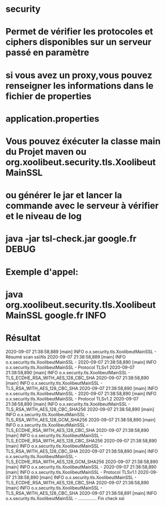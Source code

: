 # security
# Permet de vérifier les protocoles et ciphers disponibles sur un serveur passé en paramètre
# si vous avez un proxy,vous pouvez renseigner les informations dans le fichier de properties
# application.properties
# Vous pouvez éxécuter la classe main du Projet maven ou org.xoolibeut.security.tls.XoolibeutMainSSL
# ou générer le jar et lancer la commande avec le serveur à vérifier et le niveau de log
# java -jar tsl-check.jar google.fr DEBUG
# Exemple d'appel:
# java org.xoolibeut.security.tls.XoolibeutMainSSL google.fr INFO
# Résultat 
2020-09-07 21:38:58,889 [main] INFO  o.x.security.tls.XoolibeutMainSSL - Résumé scan ssl/tls 
2020-09-07 21:38:58,889 [main] INFO  o.x.security.tls.XoolibeutMainSSL - 
2020-09-07 21:38:58,890 [main] INFO  o.x.security.tls.XoolibeutMainSSL - Protocol TLSv1
2020-09-07 21:38:58,890 [main] INFO  o.x.security.tls.XoolibeutMainSSL - TLS_ECDHE_RSA_WITH_AES_128_CBC_SHA
2020-09-07 21:38:58,890 [main] INFO  o.x.security.tls.XoolibeutMainSSL - TLS_RSA_WITH_AES_128_CBC_SHA
2020-09-07 21:38:58,890 [main] INFO  o.x.security.tls.XoolibeutMainSSL - 
2020-09-07 21:38:58,890 [main] INFO  o.x.security.tls.XoolibeutMainSSL - Protocol TLSv1.2
2020-09-07 21:38:58,890 [main] INFO  o.x.security.tls.XoolibeutMainSSL - TLS_RSA_WITH_AES_128_CBC_SHA256
2020-09-07 21:38:58,890 [main] INFO  o.x.security.tls.XoolibeutMainSSL - TLS_RSA_WITH_AES_128_GCM_SHA256
2020-09-07 21:38:58,890 [main] INFO  o.x.security.tls.XoolibeutMainSSL - TLS_ECDHE_RSA_WITH_AES_128_CBC_SHA
2020-09-07 21:38:58,890 [main] INFO  o.x.security.tls.XoolibeutMainSSL - TLS_ECDHE_RSA_WITH_AES_128_CBC_SHA256
2020-09-07 21:38:58,890 [main] INFO  o.x.security.tls.XoolibeutMainSSL - TLS_RSA_WITH_AES_128_CBC_SHA
2020-09-07 21:38:58,890 [main] INFO  o.x.security.tls.XoolibeutMainSSL - TLS_ECDHE_RSA_WITH_AES_128_GCM_SHA256
2020-09-07 21:38:58,890 [main] INFO  o.x.security.tls.XoolibeutMainSSL - 
2020-09-07 21:38:58,890 [main] INFO  o.x.security.tls.XoolibeutMainSSL - Protocol TLSv1.1
2020-09-07 21:38:58,890 [main] INFO  o.x.security.tls.XoolibeutMainSSL - TLS_ECDHE_RSA_WITH_AES_128_CBC_SHA
2020-09-07 21:38:58,890 [main] INFO  o.x.security.tls.XoolibeutMainSSL - TLS_RSA_WITH_AES_128_CBC_SHA
2020-09-07 21:38:58,891 [main] INFO  o.x.security.tls.XoolibeutMainSSL - ............... Fin check ssl
